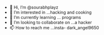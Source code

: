 - 👋 Hi, I’m @sourabhplayz
- 👀 I’m interested in ...hacking and cooking
- 🌱 I’m currently learning ... programs
- 💞️ I’m looking to collaborate on ...a hacker
- 📫 How to reach me ...insta- dark_angel9650

<!---
sourabhplayz/sourabhplayz is a ✨ special ✨ repository because its `README.md` (this file) appears on your GitHub profile.
You can click the Preview link to take a look at your changes.
--->

